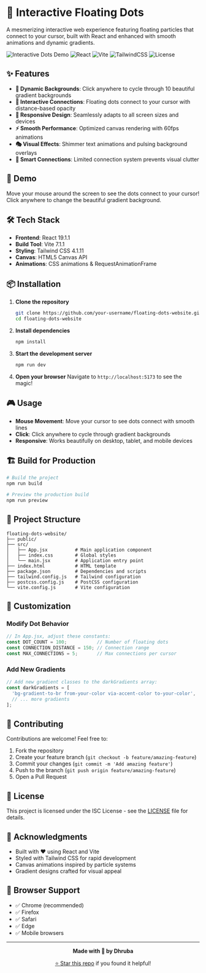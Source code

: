 # 🌟 Interactive Floating Dots

A mesmerizing interactive web experience featuring floating particles that connect to your cursor, built with React and enhanced with smooth animations and dynamic gradients.

![Interactive Dots Demo](https://img.shields.io/badge/Demo-Live-brightgreen)
![React](https://img.shields.io/badge/React-19.1.1-blue)
![Vite](https://img.shields.io/badge/Vite-7.1.1-yellow)
![TailwindCSS](https://img.shields.io/badge/Tailwind-4.1.11-teal)
![License](https://img.shields.io/badge/License-ISC-orange)

## ✨ Features

- **🎨 Dynamic Backgrounds**: Click anywhere to cycle through 10 beautiful gradient backgrounds
- **🔗 Interactive Connections**: Floating dots connect to your cursor with distance-based opacity
- **📱 Responsive Design**: Seamlessly adapts to all screen sizes and devices  
- **⚡ Smooth Performance**: Optimized canvas rendering with 60fps animations
- **🎭 Visual Effects**: Shimmer text animations and pulsing background overlays
- **🎯 Smart Connections**: Limited connection system prevents visual clutter

## 🚀 Demo

Move your mouse around the screen to see the dots connect to your cursor! Click anywhere to change the beautiful gradient background.

## 🛠️ Tech Stack

- **Frontend**: React 19.1.1
- **Build Tool**: Vite 7.1.1
- **Styling**: Tailwind CSS 4.1.11
- **Canvas**: HTML5 Canvas API
- **Animations**: CSS animations & RequestAnimationFrame

## 📦 Installation

1. **Clone the repository**
   ```bash
   git clone https://github.com/your-username/floating-dots-website.git
   cd floating-dots-website
   ```

2. **Install dependencies**
   ```bash
   npm install
   ```

3. **Start the development server**
   ```bash
   npm run dev
   ```

4. **Open your browser**
   Navigate to `http://localhost:5173` to see the magic!

## 🎮 Usage

- **Mouse Movement**: Move your cursor to see dots connect with smooth lines
- **Click**: Click anywhere to cycle through gradient backgrounds
- **Responsive**: Works beautifully on desktop, tablet, and mobile devices

## 🏗️ Build for Production

```bash
# Build the project
npm run build

# Preview the production build
npm run preview
```

## 📁 Project Structure

```
floating-dots-website/
├── public/
├── src/
│   ├── App.jsx          # Main application component
│   ├── index.css        # Global styles
│   └── main.jsx         # Application entry point
├── index.html           # HTML template
├── package.json         # Dependencies and scripts
├── tailwind.config.js   # Tailwind configuration
├── postcss.config.js    # PostCSS configuration
└── vite.config.js       # Vite configuration
```

## 🎨 Customization

### Modify Dot Behavior
```javascript
// In App.jsx, adjust these constants:
const DOT_COUNT = 100;           // Number of floating dots
const CONNECTION_DISTANCE = 150; // Connection range
const MAX_CONNECTIONS = 5;       // Max connections per cursor
```

### Add New Gradients
```javascript
// Add new gradient classes to the darkGradients array:
const darkGradients = [
  'bg-gradient-to-br from-your-color via-accent-color to-your-color',
  // ... more gradients
];
```

## 🤝 Contributing

Contributions are welcome! Feel free to:

1. Fork the repository
2. Create your feature branch (`git checkout -b feature/amazing-feature`)
3. Commit your changes (`git commit -m 'Add amazing feature'`)
4. Push to the branch (`git push origin feature/amazing-feature`)
5. Open a Pull Request

## 📝 License

This project is licensed under the ISC License - see the [LICENSE](LICENSE) file for details.

## 🌟 Acknowledgments

- Built with ❤️ using React and Vite
- Styled with Tailwind CSS for rapid development
- Canvas animations inspired by particle systems
- Gradient designs crafted for visual appeal

## 📱 Browser Support

- ✅ Chrome (recommended)
- ✅ Firefox  
- ✅ Safari
- ✅ Edge
- ✅ Mobile browsers

---

<div align="center">

**Made with 💫 by Dhruba**

[⭐ Star this repo](https://github.com/your-username/floating-dots-website) if you found it helpful!

</div>
